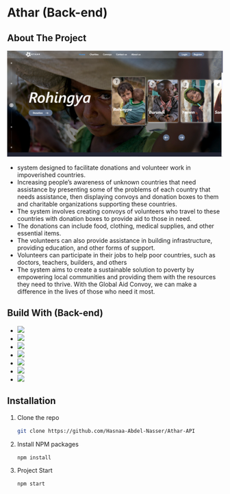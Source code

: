# Athar (Back-end)

## About The Project
<p  align='center'>
 <img width="800" src="https://github.com/Hasnaa-Abdel-Nasser/Athar-API/blob/master/screen.png" alt='project' >
</p>

  * system designed to facilitate donations and volunteer work in impoverished countries.
  * Increasing people’s awareness of unknown countries that need assistance by presenting some of the problems of each country that needs assistance, then displaying convoys and donation boxes to them and charitable organizations supporting these countries.
  * The system involves creating convoys of volunteers who travel to these countries with donation boxes to provide aid to those in need. 
  * The donations can include food, clothing, medical supplies, and other essential items. 
  * The volunteers can also provide assistance in building infrastructure, providing education, and other forms of support. 
  * Volunteers can participate in their jobs to help poor countries, such as doctors, teachers, builders, and others
  * The system aims to create a sustainable solution to poverty by empowering local communities and providing them with the resources they need to thrive. With the Global Aid Convoy, we can make a difference in the lives of those who need it most.

## Build With (Back-end)
* <a href="https://nodejs.org/en"><img src="https://img.shields.io/badge/Node%20js-339933?style=for-the-badge&logo=nodedotjs&logoColor=white"> </a>
* <a href="https://expressjs.com/"><img src="https://img.shields.io/badge/Express%20js-000000?style=for-the-badge&logo=express&logoColor=white"> </a>
* <a href="https://www.mongodb.com/"><img src="https://img.shields.io/badge/MongoDB-4EA94B?style=for-the-badge&logo=mongodb&logoColor=white"> </a>
* <a href="https://jwt.io/"><img src="https://img.shields.io/badge/JWT-000000?style=for-the-badge&logo=JSON%20web%20tokens&logoColor=white"> </a>
* <a href="https://www.postman.com/"><img src="https://img.shields.io/badge/Postman-FF6C37?style=for-the-badge&logo=Postman&logoColor=white"> </a>
* <a href="https://vercel.com/"><img src="https://img.shields.io/badge/Vercel-000000?style=for-the-badge&logo=vercel&logoColor=white"> </a>
* <a href="https://socket.io/"><img src="https://img.shields.io/badge/Socket.io-010101?&style=for-the-badge&logo=Socket.io&logoColor=white"> </a>
## Installation

1. Clone the repo
   ```sh
   git clone https://github.com/Hasnaa-Abdel-Nasser/Athar-API
   ```
2. Install NPM packages
   ```sh
   npm install
   ```
3. Project Start
   ```sh
   npm start
   ```



